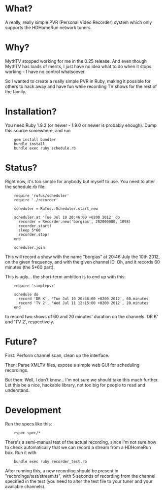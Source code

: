 What?
=====
A really, really simple PVR (Personal Video Recorder) system which only supports the HDHomeRun network
tuners.

Why?
====
MythTV stopped working for me in the 0.25 release. And even though MythTV has loads of merits, I just
have no idea what to do when it stops working - I have no control whatsoever.

So I wanted to create a really simple PVR in Ruby, making it possible for others to hack away and have
fun while recording TV shows for the rest of the family.

Installation?
=============
You need Ruby 1.9.2 (or newer - 1.9.0 or newer is probably enough). Dump this source somewhere, and run

        gem install bundler
        bundle install
        bundle exec ruby schedule.rb

Status?
=======
Right now, it's too simple for anybody but myself to use. You need to alter the schedule.rb file:

        require 'rufus/scheduler'
		require './recorder'

		scheduler = Rufus::Scheduler.start_new

		scheduler.at 'Tue Jul 10 20:46:00 +0200 2012' do
		  recorder = Recorder.new('borgias', 282000000, 1098)
		  recorder.start!
		  sleep 5*60
		  recorder.stop!
		end

		scheduler.join
		
This will record a show with the name "borgias" at 20:46 July the 10th 2012, on the given frequency,
and with the given channel ID. Oh, and it records 60 minutes (the 5*60 part).

This is ugly... the short-term ambition is to end up with this:

        require 'simplepvr'
		
		schedule do
		  record 'DR K', 'Tue Jul 10 20:46:00 +0200 2012', 60.minutes
		  record 'TV 2', 'Wed Jul 11 12:15:00 +0200 2012', 20.minutes
		end
		
to record two shows of 60 and 20 minutes' duration on the channels 'DR K' and 'TV 2', respectively.

Future?
=======
First: Perform channel scan, clean up the interface.

Then: Parse XMLTV files, expose a simple web GUI for scheduling recordings.

But then: Well, I don't know... I'm not sure we should take this much further. Let this be a nice,
hackable library, not too big for people to read and understand.

Development
===========
Run the specs like this:

        rspec spec/*

There's a semi-manual test of the actual recording, since I'm not sure how to check automatically that
we can record a stream from a HDHomeRun box. Run it with

        bundle exec ruby recorder_test.rb

After running this, a new recording should be present in "recordings/test/stream.ts", with 5 seconds of
recording from the channel specified in the test (you need to alter the test file to your tuner and
your available channels).
